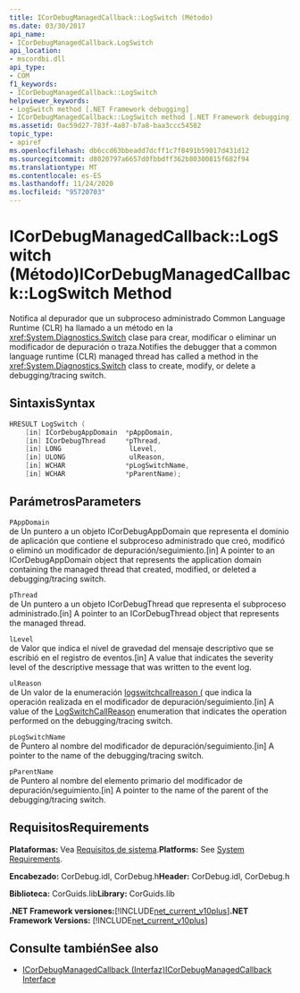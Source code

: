 ```yaml
---
title: ICorDebugManagedCallback::LogSwitch (Método)
ms.date: 03/30/2017
api_name:
- ICorDebugManagedCallback.LogSwitch
api_location:
- mscordbi.dll
api_type:
- COM
f1_keywords:
- ICorDebugManagedCallback::LogSwitch
helpviewer_keywords:
- LogSwitch method [.NET Framework debugging]
- ICorDebugManagedCallback::LogSwitch method [.NET Framework debugging]
ms.assetid: 0ac59d27-783f-4a87-b7a8-baa3ccc54582
topic_type:
- apiref
ms.openlocfilehash: db6ccd63bbeadd7dcff1c7f8491b59017d431d12
ms.sourcegitcommit: d8020797a6657d0fbbdff362b80300815f682f94
ms.translationtype: MT
ms.contentlocale: es-ES
ms.lasthandoff: 11/24/2020
ms.locfileid: "95720703"
---
```

# <a name="icordebugmanagedcallbacklogswitch-method"></a><span data-ttu-id="e7af2-102">ICorDebugManagedCallback::LogSwitch (Método)</span><span class="sxs-lookup"><span data-stu-id="e7af2-102">ICorDebugManagedCallback::LogSwitch Method</span></span>

<span data-ttu-id="e7af2-103">Notifica al depurador que un subproceso administrado Common Language Runtime (CLR) ha llamado a un método en la <xref:System.Diagnostics.Switch> clase para crear, modificar o eliminar un modificador de depuración o traza.</span><span class="sxs-lookup"><span data-stu-id="e7af2-103">Notifies the debugger that a common language runtime (CLR) managed thread has called a method in the <xref:System.Diagnostics.Switch> class to create, modify, or delete a debugging/tracing switch.</span></span>  
  
## <a name="syntax"></a><span data-ttu-id="e7af2-104">Sintaxis</span><span class="sxs-lookup"><span data-stu-id="e7af2-104">Syntax</span></span>  
  
```cpp  
HRESULT LogSwitch (  
    [in] ICorDebugAppDomain  *pAppDomain,  
    [in] ICorDebugThread     *pThread,  
    [in] LONG                 lLevel,  
    [in] ULONG                ulReason,  
    [in] WCHAR               *pLogSwitchName,  
    [in] WCHAR               *pParentName);  
```  
  
## <a name="parameters"></a><span data-ttu-id="e7af2-105">Parámetros</span><span class="sxs-lookup"><span data-stu-id="e7af2-105">Parameters</span></span>  

 `PAppDomain`  
 <span data-ttu-id="e7af2-106">de Un puntero a un objeto ICorDebugAppDomain que representa el dominio de aplicación que contiene el subproceso administrado que creó, modificó o eliminó un modificador de depuración/seguimiento.</span><span class="sxs-lookup"><span data-stu-id="e7af2-106">[in] A pointer to an ICorDebugAppDomain object that represents the application domain containing the managed thread that created, modified, or deleted a debugging/tracing switch.</span></span>  
  
 `pThread`  
 <span data-ttu-id="e7af2-107">de Un puntero a un objeto ICorDebugThread que representa el subproceso administrado.</span><span class="sxs-lookup"><span data-stu-id="e7af2-107">[in] A pointer to an ICorDebugThread object that represents the managed thread.</span></span>  
  
 `lLevel`  
 <span data-ttu-id="e7af2-108">de Valor que indica el nivel de gravedad del mensaje descriptivo que se escribió en el registro de eventos.</span><span class="sxs-lookup"><span data-stu-id="e7af2-108">[in] A value that indicates the severity level of the descriptive message that was written to the event log.</span></span>  
  
 `ulReason`  
 <span data-ttu-id="e7af2-109">de Un valor de la enumeración [logswitchcallreason (](logswitchcallreason-enumeration.md) que indica la operación realizada en el modificador de depuración/seguimiento.</span><span class="sxs-lookup"><span data-stu-id="e7af2-109">[in] A value of the [LogSwitchCallReason](logswitchcallreason-enumeration.md) enumeration that indicates the operation performed on the debugging/tracing switch.</span></span>  
  
 `pLogSwitchName`  
 <span data-ttu-id="e7af2-110">de Puntero al nombre del modificador de depuración/seguimiento.</span><span class="sxs-lookup"><span data-stu-id="e7af2-110">[in] A pointer to the name of the debugging/tracing switch.</span></span>  
  
 `pParentName`  
 <span data-ttu-id="e7af2-111">de Puntero al nombre del elemento primario del modificador de depuración/seguimiento.</span><span class="sxs-lookup"><span data-stu-id="e7af2-111">[in] A pointer to the name of the parent of the debugging/tracing switch.</span></span>  
  
## <a name="requirements"></a><span data-ttu-id="e7af2-112">Requisitos</span><span class="sxs-lookup"><span data-stu-id="e7af2-112">Requirements</span></span>  

 <span data-ttu-id="e7af2-113">**Plataformas:** Vea [Requisitos de sistema](../../get-started/system-requirements.md).</span><span class="sxs-lookup"><span data-stu-id="e7af2-113">**Platforms:** See [System Requirements](../../get-started/system-requirements.md).</span></span>  
  
 <span data-ttu-id="e7af2-114">**Encabezado:** CorDebug.idl, CorDebug.h</span><span class="sxs-lookup"><span data-stu-id="e7af2-114">**Header:** CorDebug.idl, CorDebug.h</span></span>  
  
 <span data-ttu-id="e7af2-115">**Biblioteca:** CorGuids.lib</span><span class="sxs-lookup"><span data-stu-id="e7af2-115">**Library:** CorGuids.lib</span></span>  
  
 <span data-ttu-id="e7af2-116">**.NET Framework versiones:**[!INCLUDE[net_current_v10plus](../../../../includes/net-current-v10plus-md.md)]</span><span class="sxs-lookup"><span data-stu-id="e7af2-116">**.NET Framework Versions:** [!INCLUDE[net_current_v10plus](../../../../includes/net-current-v10plus-md.md)]</span></span>  
  
## <a name="see-also"></a><span data-ttu-id="e7af2-117">Consulte también</span><span class="sxs-lookup"><span data-stu-id="e7af2-117">See also</span></span>

- [<span data-ttu-id="e7af2-118">ICorDebugManagedCallback (Interfaz)</span><span class="sxs-lookup"><span data-stu-id="e7af2-118">ICorDebugManagedCallback Interface</span></span>](icordebugmanagedcallback-interface.md)
